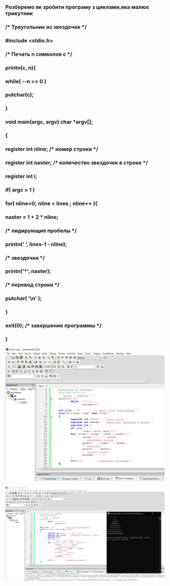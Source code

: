 ### Розберемо як зробити програму з циклами,яка малює трикутник
###  /* Треугольник из звездочек */

 ### #include <stdio.h>
###    /* Печать n символов c */
###    printn(c, n){
  ###          while( --n >= 0 )
   ###                 putchar(c);
   ### }
 ###   void main(argc, argv) char *argv[];
 ###   {
 ###           register int nline;  /* номер строки */
   ###         register int naster; /* количество звездочек в строке */
   ###         register int i;
###            if( argc > 1 )
  ###           for( nline=0; nline < lines ; nline++ ){
 ###                   naster = 1 + 2 * nline;
  ###                  /* лидирующие пробелы */
  ###                  printn(' ', lines-1  - nline);
  ###                  /* звездочки */
  ###                  printn('*', naster);
   ###                 /* перевод строки */
   ###                 putchar( '\n' );
  ###          }
 ###           exit(0);        /* завершение программы */
###    }
    

![cycles1](Снимок.PNG)
    
![cycles2](сс.PNG)
